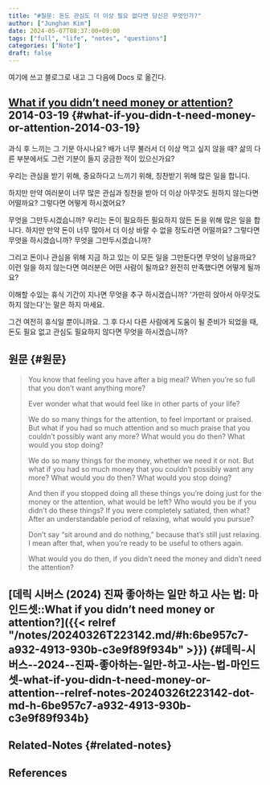 ```yaml
---
title: "#질문: 돈도 관심도 더 이상 필요 없다면 당신은 무엇인가?"
author: ["Junghan Kim"]
date: 2024-05-07T08:37:00+09:00
tags: ["full", "life", "notes", "questions"]
categories: ["Note"]
draft: false
---
```


<!--more-->

여기에 쓰고 블로그로 내고 그 다음에 Docs 로 옮긴다.


## [What if you didn’t need money or attention?](https://sive.rs/full) 2014-03-19 {#what-if-you-didn-t-need-money-or-attention-2014-03-19}

과식 후 느끼는 그 기분 아시나요? 배가 너무 불러서 더 이상 먹고 싶지 않을 때? 삶의 다른 부분에서도 그런 기분이 들지 궁금한 적이 있으신가요?

우리는 관심을 받기 위해, 중요하다고 느끼기 위해, 칭찬받기 위해 많은 일을 합니다.

하지만 만약 여러분이 너무 많은 관심과 칭찬을 받아 더 이상 아무것도 원하지 않는다면 어떨까요? 그렇다면 어떻게 하시겠어요?

무엇을 그만두시겠습니까? 우리는 돈이 필요하든 필요하지 않든 돈을 위해 많은 일을 합니다. 하지만 만약 돈이 너무 많아서 더 이상 바랄 수 없을 정도라면 어떨까요? 그렇다면 무엇을 하시겠습니까? 무엇을 그만두시겠습니까?

그리고 돈이나 관심을 위해 지금 하고 있는 이 모든 일을 그만둔다면 무엇이 남을까요? 이런 일을 하지 않는다면 여러분은 어떤 사람이 될까요? 완전히 만족했다면 어떻게 될까요?

이해할 수있는 휴식 기간이 지나면 무엇을 추구 하시겠습니까? '가만히 앉아서 아무것도 하지 않는다'는 말은 하지 마세요.

그건 여전히 휴식일 뿐이니까요. 그 후 다시 다른 사람에게 도움이 될 준비가 되었을 때, 돈도 필요 없고 관심도 필요하지 않다면 무엇을 하시겠습니까?


## 원문 {#원문}

> You know that feeling you have after a big meal? When you’re so full that you don’t want anything more?
>
> Ever wonder what that would feel like in other parts of your life?
>
> We do so many things for the attention, to feel important or praised. But what if you had so much attention and so much praise that you couldn’t possibly want any more? What would you do then? What would you stop doing?
>
> We do so many things for the money, whether we need it or not. But what if you had so much money that you couldn’t possibly want any more? What would you do then? What would you stop doing?
>
> And then if you stopped doing all these things you’re doing just for the money or the attention, what would be left? Who would you be if you didn’t do these things? If you were completely satiated, then what? After an understandable period of relaxing, what would you pursue?
>
> Don’t say “sit around and do nothing,” because that’s still just relaxing. I mean after that, when you’re ready to be useful to others again.
>
> What would you do then, if you didn’t need the money and didn’t need the attention?


## [데릭 시버스 (2024) 진짜 좋아하는 일만 하고 사는 법: 마인드셋::What if you didn’t need money or attention?]({{< relref "/notes/20240326T223142.md/#h:6be957c7-a932-4913-930b-c3e9f89f934b" >}}) {#데릭-시버스--2024--진짜-좋아하는-일만-하고-사는-법-마인드셋-what-if-you-didn-t-need-money-or-attention--relref-notes-20240326t223142-dot-md-h-6be957c7-a932-4913-930b-c3e9f89f934b}


## Related-Notes {#related-notes}

## References

<style>.csl-entry{text-indent: -1.5em; margin-left: 1.5em;}</style><div class="csl-bib-body">
</div>
